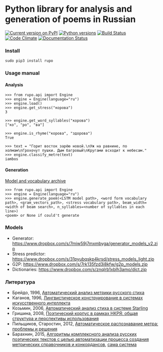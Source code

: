 # Python library for analysis and generation of poems in Russian #

[![Current version on PyPI](http://img.shields.io/pypi/v/rupo.svg)](https://pypi.python.org/pypi/rupo)
[![Python versions](https://img.shields.io/pypi/pyversions/rupo.svg)](https://pypi.python.org/pypi/rupo)
[![Build Status](https://travis-ci.org/IlyaGusev/rupo.svg?branch=master)](https://travis-ci.org/IlyaGusev/rupo)
[![Code Climate](https://codeclimate.com/github/IlyaGusev/rupo/badges/gpa.svg)](https://codeclimate.com/github/IlyaGusev/rupo)
[![Documentation Status](https://readthedocs.org/projects/rupo/badge/?version=latest)](http://rupo.readthedocs.io/en/latest/?badge=latest)

### Install ###
```
sudo pip3 install rupo
```

### Usage manual ###
#### Analysis ####
```
>>> from rupo.api import Engine
>>> engine = Engine(language="ru")
>>> engine.load()
>>> engine.get_stress("корова")
3

>>> engine.get_word_syllables("корова")
["ко", "ро", "ва"]

>>> engine.is_rhyme("корова", "здорова")
True

>>> text = "Горит восток зарёю новой.\nУж на равнине, по холмам\nГрохочут пушки. Дым багровый\nКругами всходит к небесам."
>>> engine.classify_metre(text)
iambos
```

#### Generation ####
[Model and vocabulary archive](https://www.dropbox.com/s/eefgbo53e000by5/generator_models.zip)
```
>>> from rupo.api import Engine
>>> engine = Engine(language="ru")
>>> engine.generate_poem(<LSTM model path>, <word form vocabulary path>, <gram_vectors_path>, <stress vocabulary path>, beam_width=<width of beam search>, n_syllables=<number of syllables in each line>)
<poem> or None if could't generate
```

### Models ###
* Generator: https://www.dropbox.com/s/7miw59j7mxmbyga/generator_models_v2.zip
* Stress predictor: https://www.dropbox.com/s/31pyubqskp4krsd/stress_models_light.zip
* G2P: https://www.dropbox.com/s/7rk135fzd3i8kfw/g2p_models.zip
* Dictionaries: https://www.dropbox.com/s/znqlrb1xblh3amo/dict.zip

### Литература ###
* Брейдо, 1996, [Автоматический анализ метрики русского стиха](http://search.rsl.ru/ru/record/01000000124)
* Каганов, 1996, [Лингвистическое конструирование в системах искусственного интеллекта](http://lleo.me/soft/text_dip.htm)
* Козьмин, 2006, [Автоматический анализ стиха в системе Starling](http://www.dialog-21.ru/digests/dialog2006/materials/html/Kozmin.htm)
* Гришина, 2008, [Поэтический корпус в рамках НКРЯ: общая структура и перспективы использования](http://ruscorpora.ru/sbornik2008/05.pdf)
* Пильщиков, Старостин, 2012, [Автоматическое распознавание метра: проблемы и решения](http://www.academia.edu/11465228/%D0%90%D0%B2%D1%82%D0%BE%D0%BC%D0%B0%D1%82%D0%B8%D1%87%D0%B5%D1%81%D0%BA%D0%BE%D0%B5_%D1%80%D0%B0%D1%81%D0%BF%D0%BE%D0%B7%D0%BD%D0%B0%D0%B2%D0%B0%D0%BD%D0%B8%D0%B5_%D0%BC%D0%B5%D1%82%D1%80%D0%B0_%D0%BF%D1%80%D0%BE%D0%B1%D0%BB%D0%B5%D0%BC%D1%8B_%D0%B8_%D1%80%D0%B5%D1%88%D0%B5%D0%BD%D0%B8%D1%8F)
* Барахнин, 2015, [Алгоритмы комплексного анализа русских поэтических текстов с целью автоматизации процесса создания метрических справочников и конкордансов](http://ceur-ws.org/Vol-1536/paper21.pdf), [сама система](http://poem.ict.nsc.ru/)  
